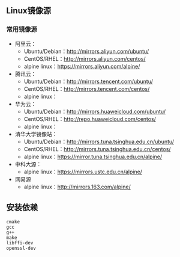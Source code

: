 ## Linux镜像源

### 常用镜像源

- 阿里云： 
    - Ubuntu/Debian：http://mirrors.aliyun.com/ubuntu/
    - CentOS/RHEL：http://mirrors.aliyun.com/centos/
    - alpine linux：https://mirrors.aliyun.com/alpine/
- 腾讯云：
    - Ubuntu/Debian：http://mirrors.tencent.com/ubuntu/
    - CentOS/RHEL：http://mirrors.tencent.com/centos/
    - alpine linux：
- 华为云：
    - Ubuntu/Debian：http://mirrors.huaweicloud.com/ubuntu/
    - CentOS/RHEL：http://repo.huaweicloud.com/centos/
    - alpine linux：
- 清华大学镜像站：
    - Ubuntu/Debian：http://mirrors.tuna.tsinghua.edu.cn/ubuntu/
    - CentOS/RHEL：http://mirrors.tuna.tsinghua.edu.cn/centos/
    - alpine linux：https://mirror.tuna.tsinghua.edu.cn/alpine/
- 中科大源‌：
    - alpine linux：https://mirrors.ustc.edu.cn/alpine/
- ‌网易源‌
    - alpine linux：http://mirrors.163.com/alpine/

## 安装依赖

```
cmake
gcc
g++
make
libffi-dev
openssl-dev
```